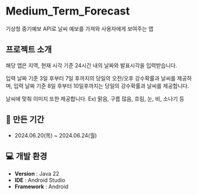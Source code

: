 # Medium_Term_Forecast
기상청 중기예보 API로 날씨 예보를 가져와 사용자에게 보여주는 앱

##  프로젝트 소개
해당 앱은 지역, 현재 시각 기준 24시간 내의 날짜와 발표시각을 입력받습니다.

입력 날짜 기준 3일 후부터 7일 후까지의 당일의 오전/오후 강수확률과 날씨를 제공하며, 
입력 날짜 기준 8일 후부터 10일후까지는 당일의 강수확률과 날씨를 제공합니다.

날씨에 맞춰 이미지 또한 제공합니다. Ex) 맑음, 구름 많음, 흐림, 눈, 비, 소나기 등


## 📅 만든 기간
- 2024.06.20(목) ~ 2024.06.24(월)
  
## 💻 개발 환경
- **Version** : Java 22
- **IDE** : Android Studio
- **Framework** : Android
